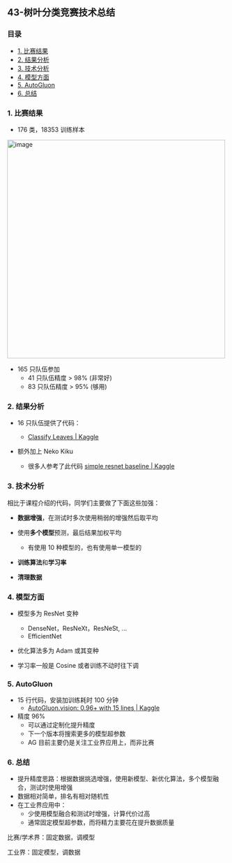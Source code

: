 ## 43-树叶分类竞赛技术总结

### 目录

- [1. 比赛结果](#1-比赛结果)
- [2. 结果分析](#2-结果分析)
- [3. 技术分析](#3-技术分析)
- [4. 模型方面](#4-模型方面)
- [5. AutoGluon](#5-autogluon)
- [6. 总结](#6-总结)

### 1. 比赛结果

- 176 类，18353 训练样本

<div align="left">
    <img src="https://assets.ng-tech.icu/book/DeepLearning-MuLi-Notes/imgs/43/43-01.png" alt="image" align="center" width="500" />
</div>

- 165 只队伍参加
  - 41 只队伍精度 > 98% (非常好)
  - 83 只队伍精度 > 95% (够用)

### 2. 结果分析

- 16 只队伍提供了代码：

  - [Classify Leaves | Kaggle](https://www.kaggle.com/c/classify-leaves/code)

- 额外加上 Neko Kiku
  - 很多人参考了此代码 [simple resnet baseline | Kaggle](https://www.kaggle.com/nekokiku/simple-resnet-baseline)

### 3. 技术分析

相比于课程介绍的代码，同学们主要做了下面这些加强：

- **数据增强**，在测试时多次使用稍弱的增强然后取平均

- 使用**多个模型**预测，最后结果加权平均
  - 有使用 10 种模型的，也有使用单一模型的
- **训练算法**和**学习率**
- **清理数据**

### 4. 模型方面

- 模型多为 ResNet 变种

  - DenseNet，ResNeXt，ResNeSt, ...
  - EfficientNet

- 优化算法多为 Adam 或其变种
- 学习率一般是 Cosine 或者训练不动时往下调

### 5. AutoGluon

- 15 行代码，安装加训练耗时 100 分钟
  - [AutoGluon.vision: 0.96+ with 15 lines | Kaggle](https://www.kaggle.com/zhreshold/autogluon-vision-0-96-with-15-lines)
- 精度 96%
  - 可以通过定制化提升精度
  - 下一个版本将搜索更多的模型超参数
  - AG 目前主要仍是关注工业界应用上，而非比赛

### 6. 总结

- 提升精度思路：根据数据挑选增强，使用新模型、新优化算法，多个模型融合，测试时使用增强
- 数据相对简单，排名有相对随机性
- 在工业界应用中：
  - 少使用模型融合和测试时增强，计算代价过高
  - 通常固定模型超参数，而将精力主要花在提升数据质量

比赛/学术界：固定数据，调模型

工业界：固定模型，调数据
